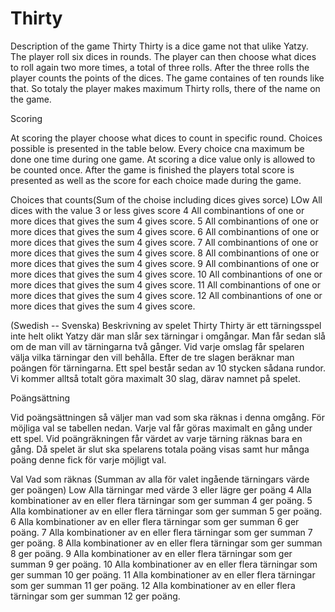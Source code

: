 # Thirty

Description of the game Thirty
Thirty is a dice game not that ulike Yatzy. The player roll six dices in rounds. The player can then choose what dices to roll again two more times, a total
of three rolls. After the three rolls the player counts the points of the dices.
The game containes of ten rounds like that. So totaly the player makes maximum Thirty rolls, there of the name on the game.

Scoring

At scoring the player choose what dices to count in specific round. Choices possible is presented in the table below.
Every choice cna maximum be done one time during one game. At scoring a dice value only is allowed to be counted once.
After the game is finished the players total score is presented as well as the score for each choice made during the game.

Choices that counts(Sum of the choise including dices gives sorce)
LOw All dices with the value 3 or less gives score
4 All combinantions of one or more dices that gives the sum 4 gives score.
5 All combinantions of one or more dices that gives the sum 4 gives score.
6 All combinantions of one or more dices that gives the sum 4 gives score.
7 All combinantions of one or more dices that gives the sum 4 gives score.
8 All combinantions of one or more dices that gives the sum 4 gives score.
9 All combinantions of one or more dices that gives the sum 4 gives score.
10 All combinantions of one or more dices that gives the sum 4 gives score.
11 All combinantions of one or more dices that gives the sum 4 gives score.
12 All combinantions of one or more dices that gives the sum 4 gives score.



(Swedish -- Svenska)
Beskrivning av spelet Thirty
Thirty är ett tärningsspel inte helt olikt Yatzy där man slår sex tärningar i omgångar. Man får sedan slå om de man vill av tärningarna två gånger. 
Vid varje omslag får spelaren välja vilka tärningar den vill behålla. Efter de tre slagen beräknar man poängen för tärningarna. 
Ett spel består sedan av 10 stycken sådana rundor. Vi kommer alltså totalt göra maximalt 30 slag, därav namnet på spelet.

Poängsättning

Vid poängsättningen så väljer man vad som ska räknas i denna omgång. För möjliga val se tabellen nedan. 
Varje val får göras maximalt en gång under ett spel. Vid poängräkningen får värdet av varje tärning räknas bara en gång. 
Då spelet är slut ska spelarens totala poäng visas samt hur många poäng denne fick för varje möjligt val.

Val	Vad som räknas (Summan av alla för valet ingående tärningars värde ger poängen)
Low	Alla tärningar med värde 3 eller lägre ger poäng
4	Alla kombinationer av en eller flera tärningar som ger summan 4 ger poäng. 
5	Alla kombinationer av en eller flera tärningar som ger summan 5 ger poäng.
6	Alla kombinationer av en eller flera tärningar som ger summan 6 ger poäng.
7	Alla kombinationer av en eller flera tärningar som ger summan 7 ger poäng.
8	Alla kombinationer av en eller flera tärningar som ger summan 8 ger poäng.
9	Alla kombinationer av en eller flera tärningar som ger summan 9 ger poäng.
10	Alla kombinationer av en eller flera tärningar som ger summan 10 ger poäng.
11	Alla kombinationer av en eller flera tärningar som ger summan 11 ger poäng.
12	Alla kombinationer av en eller flera tärningar som ger summan 12 ger poäng.
